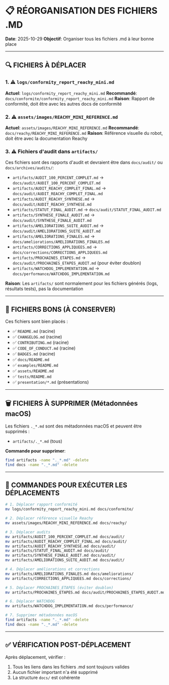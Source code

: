 # 📋 RÉORGANISATION DES FICHIERS .MD

**Date**: 2025-10-29
**Objectif**: Organiser tous les fichiers .md à leur bonne place

---

## 🔍 FICHIERS À DÉPLACER

### 1. ⚠️ **`logs/conformity_report_reachy_mini.md`**
**Actuel**: `logs/conformity_report_reachy_mini.md`
**Recommandé**: `docs/conformite/conformity_report_reachy_mini.md`
**Raison**: Rapport de conformité, doit être avec les autres docs de conformité

### 2. ⚠️ **`assets/images/REACHY_MINI_REFERENCE.md`**
**Actuel**: `assets/images/REACHY_MINI_REFERENCE.md`
**Recommandé**: `docs/reachy/REACHY_MINI_REFERENCE.md`
**Raison**: Référence visuelle du robot, doit être avec la documentation Reachy

### 3. ⚠️ **Fichiers d'audit dans `artifacts/`**
Ces fichiers sont des rapports d'audit et devraient être dans `docs/audit/` ou `docs/archives/audits/`:

- `artifacts/AUDIT_100_PERCENT_COMPLET.md` → `docs/audit/AUDIT_100_PERCENT_COMPLET.md`
- `artifacts/AUDIT_REACHY_COMPLET_FINAL.md` → `docs/audit/AUDIT_REACHY_COMPLET_FINAL.md`
- `artifacts/AUDIT_REACHY_SYNTHESE.md` → `docs/audit/AUDIT_REACHY_SYNTHESE.md`
- `artifacts/STATUT_FINAL_AUDIT.md` → `docs/audit/STATUT_FINAL_AUDIT.md`
- `artifacts/SYNTHESE_FINALE_AUDIT.md` → `docs/audit/SYNTHESE_FINALE_AUDIT.md`
- `artifacts/AMELIORATIONS_SUITE_AUDIT.md` → `docs/audit/AMELIORATIONS_SUITE_AUDIT.md`
- `artifacts/AMELIORATIONS_FINALES.md` → `docs/ameliorations/AMELIORATIONS_FINALES.md`
- `artifacts/CORRECTIONS_APPLIQUEES.md` → `docs/corrections/CORRECTIONS_APPLIQUEES.md`
- `artifacts/PROCHAINES_ETAPES.md` → `docs/audit/PROCHAINES_ETAPES_AUDIT.md` (pour éviter doublon)
- `artifacts/WATCHDOG_IMPLEMENTATION.md` → `docs/performance/WATCHDOG_IMPLEMENTATION.md`

**Raison**: Les `artifacts/` sont normalement pour les fichiers générés (logs, résultats tests), pas la documentation

---

## 📁 FICHIERS BONS (À CONSERVER)

Ces fichiers sont bien placés :
- ✅ `README.md` (racine)
- ✅ `CHANGELOG.md` (racine)
- ✅ `CONTRIBUTING.md` (racine)
- ✅ `CODE_OF_CONDUCT.md` (racine)
- ✅ `BADGES.md` (racine)
- ✅ `docs/README.md`
- ✅ `examples/README.md`
- ✅ `assets/README.md`
- ✅ `tests/README.md`
- ✅ `presentation/*.md` (présentations)

---

## 🗑️ FICHIERS À SUPPRIMER (Métadonnées macOS)

Les fichiers `._*.md` sont des métadonnées macOS et peuvent être supprimés :
- `artifacts/._*.md` (tous)

**Commande pour supprimer**:
```bash
find artifacts -name "._*.md" -delete
find docs -name "._*.md" -delete
```

---

## 📝 COMMANDES POUR EXÉCUTER LES DÉPLACEMENTS

```bash
# 1. Déplacer rapport conformité
mv logs/conformity_report_reachy_mini.md docs/conformite/

# 2. Déplacer référence visuelle Reachy
mv assets/images/REACHY_MINI_REFERENCE.md docs/reachy/

# 3. Déplacer audits
mv artifacts/AUDIT_100_PERCENT_COMPLET.md docs/audit/
mv artifacts/AUDIT_REACHY_COMPLET_FINAL.md docs/audit/
mv artifacts/AUDIT_REACHY_SYNTHESE.md docs/audit/
mv artifacts/STATUT_FINAL_AUDIT.md docs/audit/
mv artifacts/SYNTHESE_FINALE_AUDIT.md docs/audit/
mv artifacts/AMELIORATIONS_SUITE_AUDIT.md docs/audit/

# 4. Déplacer améliorations et corrections
mv artifacts/AMELIORATIONS_FINALES.md docs/ameliorations/
mv artifacts/CORRECTIONS_APPLIQUEES.md docs/corrections/

# 5. Déplacer PROCHAINES_ETAPES (éviter doublon)
mv artifacts/PROCHAINES_ETAPES.md docs/audit/PROCHAINES_ETAPES_AUDIT.md

# 6. Déplacer WATCHDOG
mv artifacts/WATCHDOG_IMPLEMENTATION.md docs/performance/

# 7. Supprimer métadonnées macOS
find artifacts -name "._*.md" -delete
find docs -name "._*.md" -delete
```

---

## ✅ VÉRIFICATION POST-DÉPLACEMENT

Après déplacement, vérifier :
1. Tous les liens dans les fichiers .md sont toujours valides
2. Aucun fichier important n'a été supprimé
3. La structure `docs/` est cohérente

